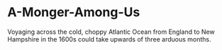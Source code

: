 # A-Monger-Among-Us
Voyaging across the cold, choppy Atlantic Ocean from England to New Hampshire in the 1600s could take upwards of three arduous months. 
